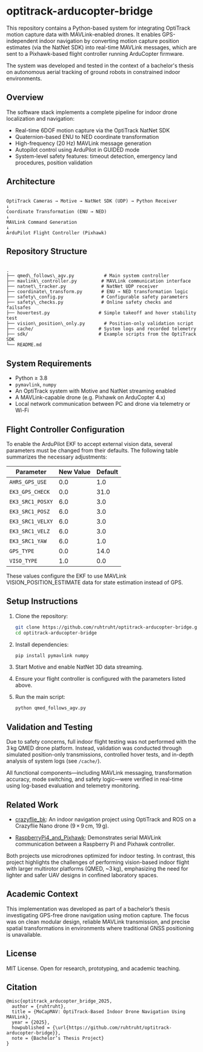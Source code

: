

# optitrack-arducopter-bridge

This repository contains a Python-based system for integrating OptiTrack motion capture data with MAVLink-enabled drones. It enables GPS-independent indoor navigation by converting motion capture position estimates (via the NatNet SDK) into real-time MAVLink messages, which are sent to a Pixhawk-based flight controller running ArduCopter firmware.

The system was developed and tested in the context of a bachelor's thesis on autonomous aerial tracking of ground robots in constrained indoor environments.

## Overview

The software stack implements a complete pipeline for indoor drone localization and navigation:

- Real-time 6DOF motion capture via the OptiTrack NatNet SDK
- Quaternion-based ENU to NED coordinate transformation
- High-frequency (20 Hz) MAVLink message generation
- Autopilot control using ArduPilot in GUIDED mode
- System-level safety features: timeout detection, emergency land procedures, position validation

## Architecture

```

OptiTrack Cameras → Motive → NatNet SDK (UDP) → Python Receiver
↓
Coordinate Transformation (ENU → NED)
↓
MAVLink Command Generation
↓
ArduPilot Flight Controller (Pixhawk)

```

## Repository Structure

```

.
├── qmed\_follows\_agv.py           # Main system controller
├── mavlink\_controller.py         # MAVLink communication interface
├── natnet\_tracker.py             # NatNet UDP receiver
├── coordinate\_transform.py       # ENU → NED transformation logic
├── safety\_config.py              # Configurable safety parameters
├── safety\_checks.py              # Online safety checks and failsafes
├── hovertest.py                  # Simple takeoff and hover stability test
├── vision\_position\_only.py       # Position-only validation script
├── cache/                        # System logs and recorded telemetry
├── sdk/                          # Example scripts from the OptiTrack SDK
└── README.md

````

## System Requirements

- Python ≥ 3.8  
- `pymavlink`, `numpy`  
- An OptiTrack system with Motive and NatNet streaming enabled  
- A MAVLink-capable drone (e.g. Pixhawk on ArduCopter 4.x)  
- Local network communication between PC and drone via telemetry or Wi-Fi

## Flight Controller Configuration

To enable the ArduPilot EKF to accept external vision data, several parameters must be changed from their defaults. The following table summarizes the necessary adjustments:

| Parameter         | New Value | Default |
|-------------------|-----------|---------|
| `AHRS_GPS_USE`     | 0.0       | 1.0     |
| `EK3_GPS_CHECK`    | 0.0       | 31.0    |
| `EK3_SRC1_POSXY`   | 6.0       | 3.0     |
| `EK3_SRC1_POSZ`    | 6.0       | 3.0     |
| `EK3_SRC1_VELXY`   | 6.0       | 3.0     |
| `EK3_SRC1_VELZ`    | 6.0       | 3.0     |
| `EK3_SRC1_YAW`     | 6.0       | 1.0     |
| `GPS_TYPE`         | 0.0       | 14.0    |
| `VISO_TYPE`        | 1.0       | 0.0     |

These values configure the EKF to use MAVLink VISION_POSITION_ESTIMATE data for state estimation instead of GPS.

## Setup Instructions

1. Clone the repository:
   ```bash
   git clone https://github.com/ruhtruht/optitrack-arducopter-bridge.git
   cd optitrack-arducopter-bridge
   ````

2. Install dependencies:

   ```bash
   pip install pymavlink numpy
   ```

3. Start Motive and enable NatNet 3D data streaming.

4. Ensure your flight controller is configured with the parameters listed above.

5. Run the main script:

   ```bash
   python qmed_follows_agv.py
   ```

## Validation and Testing

Due to safety concerns, full indoor flight testing was not performed with the 3 kg QMED drone platform. Instead, validation was conducted through simulated position-only transmissions, controlled hover tests, and in-depth analysis of system logs (see `/cache/`).

All functional components—including MAVLink messaging, transformation accuracy, mode switching, and safety logic—were verified in real-time using log-based evaluation and telemetry monitoring.

## Related Work

* [crazyflie\_bk](https://github.com/briankim13/crazyflie_bk):
  An indoor navigation project using OptiTrack and ROS on a Crazyflie Nano drone (9 × 9 cm, 19 g).

* [RaspberryPi4\_and\_Pixhawk](https://github.com/nickolaus65/RasberryPi4_and_Pixhawk):
  Demonstrates serial MAVLink communication between a Raspberry Pi and Pixhawk controller.

Both projects use microdrones optimized for indoor testing. In contrast, this project highlights the challenges of performing vision-based indoor flight with larger multirotor platforms (QMED, \~3 kg), emphasizing the need for lighter and safer UAV designs in confined laboratory spaces.

## Academic Context

This implementation was developed as part of a bachelor’s thesis investigating GPS-free drone navigation using motion capture. The focus was on clean modular design, reliable MAVLink transmission, and precise spatial transformations in environments where traditional GNSS positioning is unavailable.

## License

MIT License. Open for research, prototyping, and academic teaching.

## Citation

```
@misc{optitrack_arducopter_bridge_2025,
  author = {ruhtruht},
  title = {MoCapMAV: OptiTrack-Based Indoor Drone Navigation Using MAVLink},
  year = {2025},
  howpublished = {\url{https://github.com/ruhtruht/optitrack-arducopter-bridge}},
  note = {Bachelor’s Thesis Project}
}
```

```


```
